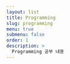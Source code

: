 ```yaml
---
layout: list
title: Programming
slug: programming
menu: true
submenu: false
order: 1
description: >
  Programming 공부 내용
---
```


